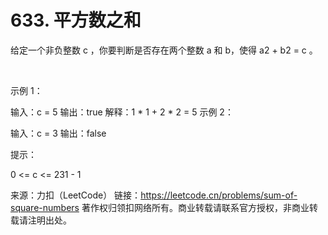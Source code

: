# 633. 平方数之和

给定一个非负整数 c ，你要判断是否存在两个整数 a 和 b，使得 a2 + b2 = c 。

 

示例 1：

输入：c = 5
输出：true
解释：1 * 1 + 2 * 2 = 5
示例 2：

输入：c = 3
输出：false
 

提示：

0 <= c <= 231 - 1

来源：力扣（LeetCode）
链接：https://leetcode.cn/problems/sum-of-square-numbers
著作权归领扣网络所有。商业转载请联系官方授权，非商业转载请注明出处。
